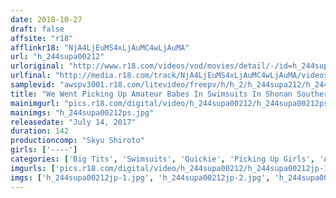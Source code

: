 ```yaml
---
date: 2018-10-27
draft: false
affsite: "r18"
afflinkr18: "NjA4LjEuMS4xLjAuMC4wLjAuMA"
url: "h_244supa00212"
urloriginal: "http://www.r18.com/videos/vod/movies/detail/-/id=h_244supa00212"
urlfinal: "http://media.r18.com/track/NjA4LjEuMS4xLjAuMC4wLjAuMA/videos/vod/movies/detail/-/id=h_244supa00212"
samplevid: "awspv3001.r18.com/litevideo/freepv/h/h_2/h_244supa212/h_244supa212_dmb_w.mp4"
title: "We Went Picking Up Amateur Babes In Swimsuits In Shonan Southern Beach"
mainimgurl: "pics.r18.com/digital/video/h_244supa00212/h_244supa00212ps.jpg"
mainimgs: "h_244supa00212ps.jpg"
releasedate: "July 14, 2017"
duration: 142
productioncomp: "Skyu Shiroto"
girls: ['----']
categories: ['Big Tits', 'Swimsuits', 'Quickie', 'Picking Up Girls', 'Amateur', 'Hi-Def']
imgurls: ['pics.r18.com/digital/video/h_244supa00212/h_244supa00212jp-1.jpg', 'pics.r18.com/digital/video/h_244supa00212/h_244supa00212jp-2.jpg', 'pics.r18.com/digital/video/h_244supa00212/h_244supa00212jp-3.jpg', 'pics.r18.com/digital/video/h_244supa00212/h_244supa00212jp-4.jpg', 'pics.r18.com/digital/video/h_244supa00212/h_244supa00212jp-5.jpg', 'pics.r18.com/digital/video/h_244supa00212/h_244supa00212jp-6.jpg', 'pics.r18.com/digital/video/h_244supa00212/h_244supa00212jp-7.jpg', 'pics.r18.com/digital/video/h_244supa00212/h_244supa00212jp-8.jpg', 'pics.r18.com/digital/video/h_244supa00212/h_244supa00212jp-9.jpg', 'pics.r18.com/digital/video/h_244supa00212/h_244supa00212jp-10.jpg', 'pics.r18.com/digital/video/h_244supa00212/h_244supa00212jp-11.jpg', 'pics.r18.com/digital/video/h_244supa00212/h_244supa00212jp-12.jpg', 'pics.r18.com/digital/video/h_244supa00212/h_244supa00212jp-13.jpg', 'pics.r18.com/digital/video/h_244supa00212/h_244supa00212jp-14.jpg', 'pics.r18.com/digital/video/h_244supa00212/h_244supa00212jp-15.jpg', 'pics.r18.com/digital/video/h_244supa00212/h_244supa00212jp-16.jpg', 'pics.r18.com/digital/video/h_244supa00212/h_244supa00212jp-17.jpg', 'pics.r18.com/digital/video/h_244supa00212/h_244supa00212jp-18.jpg', 'pics.r18.com/digital/video/h_244supa00212/h_244supa00212jp-19.jpg', 'pics.r18.com/digital/video/h_244supa00212/h_244supa00212jp-20.jpg']
imgs: ['h_244supa00212jp-1.jpg', 'h_244supa00212jp-2.jpg', 'h_244supa00212jp-3.jpg', 'h_244supa00212jp-4.jpg', 'h_244supa00212jp-5.jpg', 'h_244supa00212jp-6.jpg', 'h_244supa00212jp-7.jpg', 'h_244supa00212jp-8.jpg', 'h_244supa00212jp-9.jpg', 'h_244supa00212jp-10.jpg', 'h_244supa00212jp-11.jpg', 'h_244supa00212jp-12.jpg', 'h_244supa00212jp-13.jpg', 'h_244supa00212jp-14.jpg', 'h_244supa00212jp-15.jpg', 'h_244supa00212jp-16.jpg', 'h_244supa00212jp-17.jpg', 'h_244supa00212jp-18.jpg', 'h_244supa00212jp-19.jpg', 'h_244supa00212jp-20.jpg']
---
```

